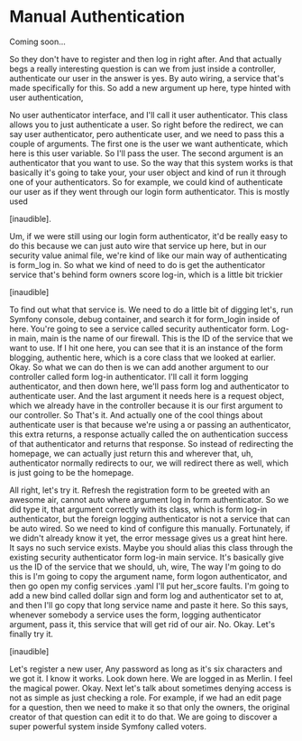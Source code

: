 # Manual Authentication

Coming soon...



So they don't have to register and then log in right after.
And that actually begs a really interesting question is can we from just inside a
controller, authenticate our user in the answer is yes. By auto wiring, a service
that's made specifically for this. So add a new argument up here, type hinted with
user authentication,

No user authenticator interface, and I'll call it user authenticator. This class
allows you to just authenticate a user. So right before the redirect, we can say user
authenticator, pero authenticate user, and we need to pass this a couple of
arguments. The first one is the user we want authenticate, which here is this user
variable. So I'll pass the user. The second argument is an authenticator that you
want to use. So the way that this system works is that basically it's going to take
your, your user object and kind of run it through one of your authenticators. So for
example, we could kind of authenticate our user as if they went through our login
form authenticator. This is mostly used

[inaudible].

Um, if we were still using our login form authenticator, it'd be really easy to do
this because we can just auto wire that service up here, but in our security value
animal file, we're kind of like our main way of authenticating is form_log in. So
what we kind of need to do is get the authenticator service that's behind form owners
score log-in, which is a little bit trickier

[inaudible]

To find out what that service is. We need to do a little bit of digging let's, run
Symfony console, debug container, and search it for form_login inside of here. You're
going to see a service called security authenticator form. Log-in main, main is the
name of our firewall. This is the ID of the service that we want to use. If I hit one
here, you can see that it is an instance of the form blogging, authentic here, which
is a core class that we looked at earlier. Okay. So what we can do then is we can add
another argument to our controller called form log-in authenticator. I'll call it
form logging authenticator, and then down here, we'll pass form log and authenticator
to authenticate user. And the last argument it needs here is a request object, which
we already have in the controller because it is our first argument to our controller.
So That's it. And actually one of the cool things about authenticate user is that
because we're using a or passing an authenticator, this extra returns, a response
actually called the on authentication success of that authenticator and returns that
response. So instead of redirecting the homepage, we can actually just return this
and wherever that, uh, authenticator normally redirects to our, we will redirect
there as well, which is just going to be the homepage.

All right, let's try it. Refresh the registration form to be greeted with an awesome
air, cannot auto where argument log in form authenticator. So we did type it, that
argument correctly with its class, which is form log-in authenticator, but the
foreign logging authenticator is not a service that can be auto wired. So we need to
kind of configure this manually. Fortunately, if we didn't already know it yet, the
error message gives us a great hint here. It says no such service exists. Maybe you
should alias this class through the existing security authenticator form log-in main
service. It's basically give us the ID of the service that we should, uh, wire, The
way I'm going to do this is I'm going to copy the argument name, form logon
authenticator, and then go open my config services .yaml I'll put her_score faults.
I'm going to add a new bind called dollar sign and form log and authenticator set to
at, and then I'll go copy that long service name and paste it here. So this says,
whenever somebody a service uses the form, logging authenticator argument, pass it,
this service that will get rid of our air. No. Okay. Let's finally try it.

[inaudible]

Let's register a new user, Any password as long as it's six characters and we got it.
I know it works. Look down here. We are logged in as Merlin. I feel the magical
power. Okay. Next let's talk about sometimes denying access is not as simple as just
checking a role. For example, if we had an edit page for a question, then we need to
make it so that only the owners, the original creator of that question can edit it to
do that. We are going to discover a super powerful system inside Symfony called
voters.
